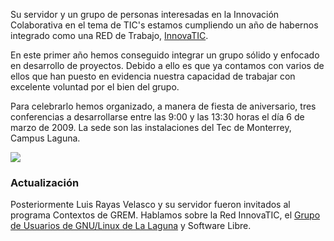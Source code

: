 
Su servidor y un grupo de personas interesadas en la Innovación Colaborativa en el tema de TIC's estamos cumpliendo un año de habernos integrado como una RED de Trabajo, [InnovaTIC](http://www.innovatic.org.mx/).

En este primer año hemos conseguido integrar un grupo sólido y enfocado en desarrollo de proyectos. Debido a ello es que ya contamos con varios de ellos que han puesto en evidencia nuestra capacidad de trabajar con excelente voluntad por el bien del grupo.

Para celebrarlo hemos organizado, a manera de fiesta de aniversario, tres conferencias a desarrollarse entre las 9:00 y las 13:30 horas el día 6 de marzo de 2009. La sede son las instalaciones del Tec de Monterrey, Campus Laguna.

<a href="innovatic-1er-aniversario/innovatic_1er_aniversario_cartel.jpg"><img class="img-responsive" src="innovatic-1er-aniversario/innovatic_1er_aniversario_cartel-small.jpg"></a>

### Actualización

Posteriormente Luis Rayas Velasco y su servidor fueron invitados al programa Contextos de GREM. Hablamos sobre la Red InnovaTIC, el [Grupo de Usuarios de GNU/Linux de La Laguna](http://www.gulag.org.mx/) y Software Libre.
